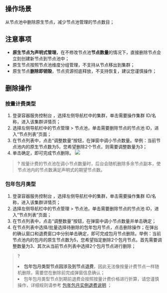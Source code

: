 
## 操作场景
从节点池中删除原生节点，减少节点池管理的节点数目；


## 注意事项
- **原生节点为声明式管理**，在不修改节点池**节点数量**的情况下，直接删除节点会立刻创建新节点到节点池中；
- 原生节点按照节点池维度分组管理，不支持从节点移出到集群；
- 原生节点**删除即销毁**，节点资源彻底释放，不支持恢复，建议您谨慎操作；




## 删除操作
### 按量计费类型

1. 登录容器服务控制台 ，选择左侧导航栏中的集群，单击需要操作集群 ID/名称，进入该集群详情页；
2. 选择左侧导航栏中的节点管理 > 节点池，单击需要删除节点的节点池 ID，进入“节点列表”页面；
3. 在节点列表中，点击“调整数量”按钮，在弹窗中调小节点数量。举例：当前节点池内的原生节点数为5，您希望删除2个节点，则需要调整数量为3；
4. 单击确定，即可完成节点删除。
![](https://qcloudimg.tencent-cloud.cn/raw/7824f6131abfe9c731c97db08f6fdd68.png)

>? 按量计费的节点池在调小节点数量时，后台会随机删除多余节点副本，使节点池内的节点数满足声明式的期望节点数。


### 包年包月类型
1. 登录容器服务控制台 ，选择左侧导航栏中的集群，单击需要操作集群 ID/名称，进入该集群详情页；
2. 选择左侧导航栏中的节点管理 > 节点池，单击需要删除节点的节点池 ID，进入“节点列表”页面；
3. 在节点列表中，点击“调整数量”按钮，在弹窗中调小节点数量并单击确定；
4. 在节点列表中选择/批量选择待删除的包年包月节点，点击删除操作；在弹出的确认窗口和退费窗口中分别单击确定，即可完成包月节点删除。举例：当前节点池内的包月的原生节点数为5，您希望指定删除2个包月节点。首先需要调整数量为3、其次从当前节点列表中选择2个包月节点进行删除；


>? <li>**包年包月类型节点因涉及到节点退费**，因此无法像按量计费节点一样随机删除，需要您在删除前完成弹窗信息确认；</li><li>包年包月类型节点到期前退费会按照按量计费价格进行折算，请您谨慎操作，详细规则请参考 [包年包月实例退费说明]() ；</li>
